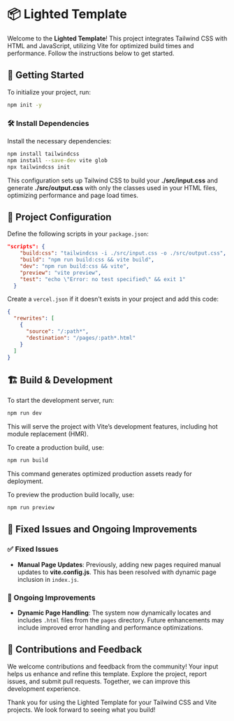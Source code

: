 # 📦 Lighted Template

Welcome to the **Lighted Template**! This project integrates Tailwind CSS with HTML and JavaScript, utilizing Vite for optimized build times and performance. Follow the instructions below to get started.

## 🚀 Getting Started

To initialize your project, run:

```bash
npm init -y
```

### 🛠️ Install Dependencies

Install the necessary dependencies:

```bash
npm install tailwindcss
npm install --save-dev vite glob
npx tailwindcss init
```

This configuration sets up Tailwind CSS to build your **./src/input.css** and generate **./src/output.css** with only the classes used in your HTML files, optimizing performance and page load times.

## 📂 Project Configuration

Define the following scripts in your `package.json`:

```json
"scripts": {
    "build:css": "tailwindcss -i ./src/input.css -o ./src/output.css",
    "build": "npm run build:css && vite build",
    "dev": "npm run build:css && vite",
    "preview": "vite preview",
    "test": "echo \"Error: no test specified\" && exit 1"
  }
```

Create a `vercel.json` if it doesn't exists in your project and add this code:

``` json
{
  "rewrites": [
    {
      "source": "/:path*",
      "destination": "/pages/:path*.html"
    }
  ]
}
```

## 🏗️ Build & Development

To start the development server, run:

```bash
npm run dev
```

This will serve the project with Vite’s development features, including hot module replacement (HMR).

To create a production build, use:

```bash
npm run build
```

This command generates optimized production assets ready for deployment.

To preview the production build locally, use:

```bash
npm run preview
```

## 📝 Fixed Issues and Ongoing Improvements

### ✅ Fixed Issues

- **Manual Page Updates**: Previously, adding new pages required manual updates to **vite.config.js**. This has been resolved with dynamic page inclusion in `index.js`.

### 🔧 Ongoing Improvements

- **Dynamic Page Handling**: The system now dynamically locates and includes `.html` files from the `pages` directory. Future enhancements may include improved error handling and performance optimizations.

## 🤝 Contributions and Feedback

We welcome contributions and feedback from the community! Your input helps us enhance and refine this template. Explore the project, report issues, and submit pull requests. Together, we can improve this development experience.

Thank you for using the Lighted Template for your Tailwind CSS and Vite projects. We look forward to seeing what you build!

